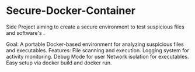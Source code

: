 # Secure-Docker-Container
Side Project aiming to create a secure environment to test suspicious files and software's .  


  Goal: A portable Docker-based environment for analyzing suspicious files and executables.
  Features:
  File scanning and execution.
  Logging system for activity monitoring.
  Debug Mode for user 
  Network isolation for executables.
  Easy setup via docker build and docker run.
